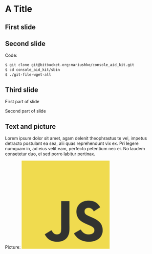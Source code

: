 # A Title

## First slide

## Second slide

Code:

```
$ git clone git@bitbucket.org:mariushko/console_aid_kit.git
$ cd console_aid_kit/sbin
$ ./git-file-wget-all
```
## Third slide

First part of slide
<!---->Second part of slide

## Text and picture

Lorem ipsum dolor sit amet, agam delenit theophrastus te vel, impetus detracto postulant ea sea, alii quas reprehendunt vix ex. Pri legere numquam in, ad eius velit eam, perfecto petentium nec ei. No laudem consetetur duo, ei sed porro labitur pertinax.

<!--vert-->
Picture:
![JavaScript](img/js.png)
